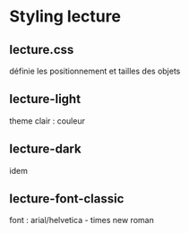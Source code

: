 # Styling lecture

## lecture.css

définie les positionnement et tailles des objets

## lecture-light

theme clair : couleur

## lecture-dark

idem

## lecture-font-classic

font : arial/helvetica - times new roman


